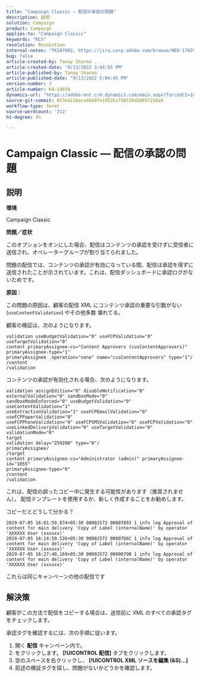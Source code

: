 ```yaml
---
title: "Campaign Classic — 配信の承認の問題"
description: 説明
solution: Campaign
product: Campaign
applies-to: "Campaign Classic"
keywords: "KCS"
resolution: Resolution
internal-notes: "TK187092, https://jira.corp.adobe.com/browse/NEO-17029"
bug: false
article-created-by: Tanay Sharma .
article-created-date: "9/13/2022 3:44:55 PM"
article-published-by: Tanay Sharma .
article-published-date: "9/13/2022 5:04:45 PM"
version-number: 3
article-number: KA-14656
dynamics-url: "https://adobe-ent.crm.dynamics.com/main.aspx?forceUCI=1&pagetype=entityrecord&etn=knowledgearticle&id=abbbd300-7b33-ed11-9db1-002248086735"
source-git-commit: 0c3e421beca46d9fe1952b1f98538a50697216a0
workflow-type: tm+mt
source-wordcount: '212'
ht-degree: 4%

---
```


# Campaign Classic — 配信の承認の問題

## 説明


<b>環境</b>

Campaign Classic



<b>問題／症状</b>

このオプションをオンにした場合、配信はコンテンツの承認を受けずに受信者に送信され、オペレーターグループが割り当てられました。

問題の配信では、コンテンツの承認が有効になっている間、配信は承認を得ずに送信されたことが示されています。これは、配信ダッシュボードに承認ログがないためです。



<b>原因</b>：

この問題の原因は、顧客の配信 XML にコンテンツ承認の重要な引数がない (`useContentValidation`) やその他多数 壊れてる。

顧客の検証は、次のようになります。




```
validation useBudgetValidation="0" useFCPValidation="0" useTargetValidation="0"
content primaryAssignee-cs="Content Approvers (cusContentApprovers)" primaryAssignee-type="1"
primaryAssignee _operation="none" name="cusContentApprovers" type="1"/
/content
/validation
```




コンテンツの承認が有効化される場合、次のようになります。




```
validation assignEdition="0" disableNotification="0" externalValidation="0" sandboxMode="0"
sandboxModeEnforced="0" useBudgetValidation="0" useContentValidation="1"
useExtractionValidation="1" useFCPEmailValidation="0" useFCPPaperValidation="0"
useFCPPhoneValidation="0" useFCPSMSValidation="0" useFCPValidation="0"
useLinkedDeliveryValidation="0" useTargetValidation="0" validationMode="0"
target
validation delay="259200" type="0"/
primaryAssignee/
/target
content primaryAssignee-cs="Administrator (admin)" primaryAssignee-id="1055"
primaryAssignee-type="0"
/content
/validation
```




これは、配信の誤ったコピー中に発生する可能性があります（推奨されません）。 配信テンプレートを使用するか、新しく作成することをお勧めします。

コピーだとどうして分かる？




```
2019-07-05 16:01:59.874+05:30 00002572 00007893 1 info log Approval of content for main delivery 'Copy of Label (internalName)' by operator 'XXXXXX User (xxxxxx)'
2019-07-05 16:14:59.526+05:30 00002572 00007D6C 1 info log Approval of content for main delivery 'Copy of Label (internalName)' by operator 'XXXXXX User (xxxxxx)'
2019-07-05 16:27:40.169+05:30 00002572 00000798 1 info log Approval of content for main delivery 'Copy of Label (internalName)' by operator 'XXXXXX User (xxxxxx)'
```




これらは同じキャンペーンの他の配信です


## 解決策


顧客がこの方法で配信をコピーする場合は、送信前に XML のすべての承認タグをチェックします。

承認タグを確認するには、次の手順に従います。

1. 開く <b>配信</b> キャンペーン内で。
2. をクリックします。 <b>[!UICONTROL 配信]</b> タブをクリックします。
3. 空のスペースを右クリックし、 <b>[!UICONTROL XML ソースを編集 (&amp;S)...]</b>
4. 前述の検証タグを探し、問題がないかどうかを確認します。



